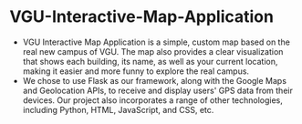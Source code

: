 # VGU-Interactive-Map-Application
- VGU Interactive Map Application is a simple, custom map based on the real new campus of VGU. The map also provides a clear visualization that shows each building, its name, as well as your current location, making it easier and more funny to explore the real campus.
- We chose to use Flask as our framework, along with the Google Maps and Geolocation APIs, to receive and display users' GPS data from their devices. Our project also incorporates a range of other technologies, including Python, HTML, JavaScript, and CSS, etc.

